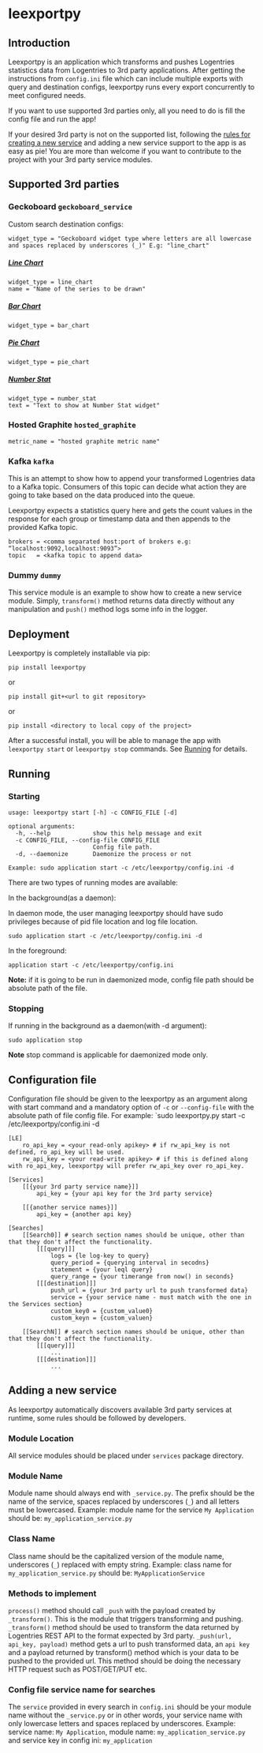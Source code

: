 leexportpy
==========

Introduction
------------

Leexportpy is an application which transforms and pushes Logentries statistics data from Logentries to 3rd party applications. After getting the instructions from `config.ini` file which can include multiple exports with query and destination configs, leexportpy runs every export concurrently to meet configured needs.

If you want to use supported 3rd parties only, all you need to do is fill the config file and run the app!

If your desired 3rd party is not on the supported list, following the [rules for creating a new service](#adding-a-new-service) and adding a new service support to the app is as easy as pie! You are more than welcome if you want to contribute to the project with your 3rd party service modules.

Supported 3rd parties
---------------------

### Geckoboard      `geckoboard_service`

Custom search destination configs:
        
    widget_type = "Geckoboard widget type where letters are all lowercase and spaces replaced by underscores (_)" E.g: "line_chart"

##### [Line Chart](https://developer.geckoboard.com/#line-chart)

    widget_type = line_chart
    name = "Name of the series to be drawn"

##### [Bar Chart](https://developer.geckoboard.com/#bar-chart)

    widget_type = bar_chart

##### [Pie Chart](https://developer.geckoboard.com/#pie-chart)

    widget_type = pie_chart
    
##### [Number Stat](https://developer.geckoboard.com/#number-and-secondary-stat)
        
    widget_type = number_stat
    text = "Text to show at Number Stat widget"

### Hosted Graphite `hosted_graphite`
    
    metric_name = "hosted graphite metric name"

### Kafka           `kafka`
This is an attempt to show how to append your transformed Logentries data to a Kafka topic. Consumers of this topic can decide what action they are going to take based on the data produced into the queue.

Leexportpy expects a statistics query here and gets the count values in the response for each group or timestamp data and then appends to the provided Kafka topic.

    brokers = <comma separated host:port of brokers e.g: “localhost:9092,localhost:9093”> 
    topic   = <kafka topic to append data>

### Dummy           `dummy`
This service module is an example to show how to create a new service module. Simply, `transform()` method returns data directly without any manipulation and `push()` method logs some info in the logger.

Deployment
----------

Leexportpy is completely installable via pip:

`pip install leexportpy`

or

`pip install git+<url to git repository>`

or

`pip install <directory to local copy of the project>`

After a successful install, you will be able to manage the app with `leexportpy start` or `leexportpy stop` commands. See [Running](#running) for details.

Running
-------

### Starting

    usage: leexportpy start [-h] -c CONFIG_FILE [-d]
    
    optional arguments:
      -h, --help            show this help message and exit
      -c CONFIG_FILE, --config-file CONFIG_FILE
                            Config file path.
      -d, --daemonize       Daemonize the process or not

    Example: sudo application start -c /etc/leexportpy/config.ini -d

There are two types of running modes are available:

In the background(as a daemon):

In daemon mode, the user managing leexportpy should have sudo privileges because of pid file location and log file location.

`sudo application start -c /etc/leexportpy/config.ini -d`

In the foreground:

`application start -c /etc/leexportpy/config.ini`

**Note:** if it is going to be run in daemonized mode, config file path should be absolute path of the file.

### Stopping

If running in the background as a daemon(with -d argument):

    sudo application stop

**Note** stop command is applicable for daemonized mode only.

Configuration file
------------------
Configuration file should be given to the leexportpy as an argument along with start command and a mandatory option of `-c` or `--config-file` with the absolute path of file config file. For example: `sudo leexportpy.py start -c /etc/leexportpy/config.ini -d

    [LE]
        ro_api_key = <your read-only apikey> # if rw_api_key is not defined, ro_api_key will be used.
        rw_api_key = <your read-write apikey> # if this is defined along with ro_api_key, leexportpy will prefer rw_api_key over ro_api_key.
    
    [Services]
        [[{your 3rd party service name}]]
            api_key = {your api key for the 3rd party service}
    
        [[{another service names}]]
            api_key = {another api key}
    
    [Searches]
        [[Search0]] # search section names should be unique, other than that they don't affect the functionality.
            [[[query]]]
                logs = {le log-key to query}
                query_period = {querying interval in secodns}
                statement = {your leql query}
                query_range = {your timerange from now() in seconds}
            [[[destination]]]
                push_url = {your 3rd party url to push transformed data}
                service = {your service name - must match with the one in the Services section}
                custom_key0 = {custom_value0}
                custom_keyn = {custom_valuen}

        [[SearchN]] # search section names should be unique, other than that they don't affect the functionality.
            [[[query]]]
                ...
            [[[destination]]]
                ...

Adding a new service
--------------------

As leexportpy automatically discovers available 3rd party services at runtime, some rules should be followed by developers.

### Module Location
All service modules should be placed under `services` package directory.

### Module Name
Module name should always end with `_service.py`. The prefix should be the name of the service, spaces replaced by underscores (`_`) and all letters must be lowercased. Example: module name for the service `My Application` should be: `my_application_service.py`

### Class Name
Class name should be the capitalized version of the module name, underscores (`_`) replaced with empty string. Example: class name for `my_application_service.py` should be: `MyApplicationService`

### Methods to implement
`process()` method should call `_push` with the payload created by `_transform()`. This is the module that triggers transforming and pushing.
`_transform()` method should be used to transform the data returned by Logentries REST API to the format expected by 3rd party.
`_push(url, api_key, payload)` method gets a url to push transformed data, an `api key` and a payload returned by transform() method which is your data to be pushed to the provided url. This method should be doing the necessary HTTP request such as POST/GET/PUT etc.

### Config file service name for searches
The `service` provided in every search in `config.ini` should be your module name without the `_service.py` or in other words, your service name with only lowercase letters and spaces replaced by underscores. Example: service name: `My Application`, module name: `my_application_service.py` and service key in config ini: `my_application`
